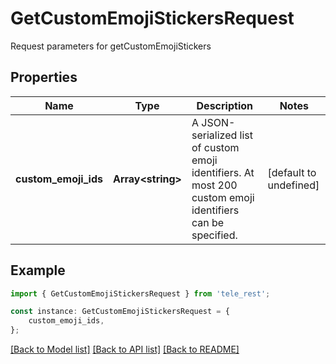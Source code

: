 # GetCustomEmojiStickersRequest

Request parameters for getCustomEmojiStickers

## Properties

Name | Type | Description | Notes
------------ | ------------- | ------------- | -------------
**custom_emoji_ids** | **Array&lt;string&gt;** | A JSON-serialized list of custom emoji identifiers. At most 200 custom emoji identifiers can be specified. | [default to undefined]

## Example

```typescript
import { GetCustomEmojiStickersRequest } from 'tele_rest';

const instance: GetCustomEmojiStickersRequest = {
    custom_emoji_ids,
};
```

[[Back to Model list]](../README.md#documentation-for-models) [[Back to API list]](../README.md#documentation-for-api-endpoints) [[Back to README]](../README.md)

